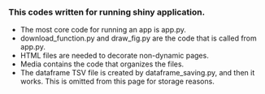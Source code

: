 ### This codes written for running shiny application.
+ The most core code for running an app is app.py. 
+ download_function.py and draw_fig.py are the code that is called from app.py. 
+ HTML files are needed to decorate non-dynamic pages.
+ Media contains the code that organizes the files.
+ The dataframe TSV file is created by dataframe_saving.py, and then it works. This is omitted from this page for storage reasons.  
